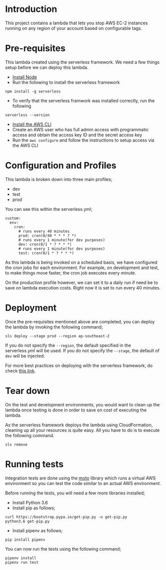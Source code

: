 # Introduction

This project contains a lambda that lets you stop AWS EC-2 instances running on any region of your account based on configurable tags.

# Pre-requisites
This lambda created using the serverless framework. We need a few things setup before we can deploy this lambda.
- [Install Node](https://nodejs.org/en/download/)
- Run the following to install the serverless framework

```
npm install -g serverless
```
- To verify that the serverless framwork was installed correctly, run the following
```
serverless --version
```

- [Install the AWS CLI](https://docs.aws.amazon.com/cli/latest/userguide/install-cliv2.html)
- Create an AWS user who has full admin access with programmatic access and obtain the access key ID and the secret access key 
- Run the `aws configure` and follow the instructions to setup access via the AWS CLI

# Configuration and Profiles
This lambda is broken down into three main profiles;
 - dev
 - test
 - prod

You can see this within the serverless.yml;
```
custom:
  env:
    cron:
      # runs every 40 minutes
      prod: cron(0/40 * * * ? *)
      # runs every 1 minute(for dev purposes)
      dev: cron(0/1 * ? * * *)
      # runs every 1 minute(for dev purposes)
      test: cron(0/1 * ? * * *)
```

As this lambda is being invoked on a scheduled basis, we have configured the cron jobs for each environment. For example, on development and test, to make things move faster,
the cron job executes every minute. 

On the production profile however, we can set it to a daily run if need be to save on lambda execution costs. Right now it is set to run every 40 minutes.

# Deployment
Once the pre-requisites mentioned above are completed, you can deploy the lambda by invoking the following command;

```
sls deploy --stage prod --region ap-southeast-2
```

If you do not specify the `--region`, the default specified in the serverless.yml will be used.
If you do not specify the `--stage`, the default of `dev` will be injected.

For more best practices on deploying with the serverless framework, do check [this link](https://www.serverless.com/framework/docs/providers/aws/guide/deploying/).

# Tear down
On the test and development environments, you would want to clean up the lambda once testing is done in order to save on cost of executing the lambda.

As the serverless framework deploys the lambda using CloudFormation, cleaning up all your resources is quite easy. All you have to do is to execute the following command.

```
sls remove
```

# Running tests
Integration tests are done using the [moto](https://github.com/spulec/moto) library which runs a virtual AWS environment so you can test the code similar to an actual AWS environment.

Before running the tests, you will need a few more libraries installed;

- Install Python 3.6
- Install pip as follows;
```
curl https://bootstrap.pypa.io/get-pip.py -o get-pip.py
python3.6 get-pip.py
```
- Install pipenv as follows;
```
pip install pipenv
```

You can now run the tests using the following command;

```
pipenv install
pipenv run test
```

